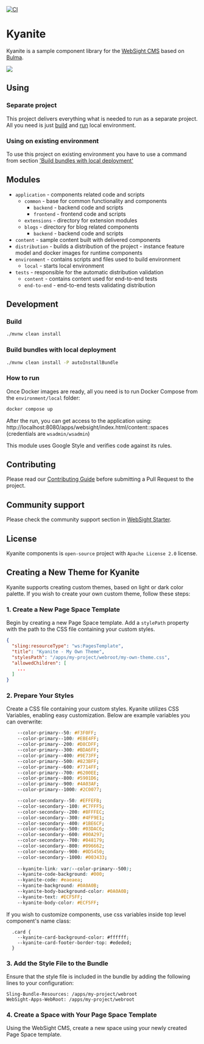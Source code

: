 [![CI](https://github.com/websight-io/kyanite/actions/workflows/ci.yml/badge.svg?branch=main)](https://github.com/websight-io/kyanite/actions/workflows/ci.yml)
# Kyanite

Kyanite is a sample component library for the [WebSight CMS](https://www.websight.io/) based on [Bulma](https://bulma.io/).

![](assets/bulma-template.png)
## Using

### Separate project
This project delivers everything what is needed to run as a separate project. All you need is just [build](#build) and [run](#how-to-run) local environment.

### Using on existing environment
To use this project on existing environment you have to use a command from section ['Build bundles with local deployment'](#build-bundles-with-local-deployment)


## Modules
- `application` - components related code and scripts
  - `common` - base for common functionality and components
    - `backend` - backend code and scripts
    - `frontend` - frontend code and scripts
  - `extensions` - directory for extension modules
  - `blogs` - directory for blog related components
    - `backend` - backend code and scripts
- `content` - sample content built with delivered components
- `distribution` - builds a distribution of the project - instance feature model and docker images for runtime components
- `environment` - contains scripts and files used to build environment
  - `local` - starts local environment
- `tests` - responsible for the automatic distribution validation
  - `content` - contains content used for end-to-end tests
  - `end-to-end` - end-to-end tests validating distribution

## Development

### Build
```bash
./mvnw clean install
```

### Build bundles with local deployment
```bash
./mvnw clean install -P autoInstallBundle
```

### How to run
Once Docker images are ready, all you need is to run Docker Compose from the `environment/local` folder:

```bash
docker compose up
```

After the run, you can get access to the application using: http://localhost:8080/apps/websight/index.html/content::spaces (credentials are `wsadmin/wsadmin`)

This module uses Google Style and verifies code against its rules.

## Contributing
Please read our [Contributing Guide](./CONTRIBUTING.md) before submitting a Pull Request to the project.

## Community support
Please check the community support section in [WebSight Starter](https://github.com/websight-io/starter#community-support).

## License
Kyanite components is `open-source` project with `Apache License 2.0` license.

## Creating a New Theme for Kyanite

Kyanite supports creating custom themes, based on light or dark color palette.
If you wish to create your own custom theme, follow these steps:

### 1. Create a New Page Space Template

Begin by creating a new Page Space template. Add a `stylePath` property with the path to the CSS file containing your custom styles.

```json
{
  "sling:resourceType": "ws:PagesTemplate",
  "title": "Kyanite - My Own Theme",
  "stylesPath": "/apps/my-project/webroot/my-own-theme.css",
  "allowedChildren": [
    ...
  ]
}
```

### 2. Prepare Your Styles
Create a CSS file containing your custom styles. Kyanite utilizes CSS Variables, enabling easy customization. Below are example variables you can overwrite:

```css
    --color-primary--50: #F3F0FF;
    --color-primary--100: #EBE4FF;
    --color-primary--200: #D8CDFF;
    --color-primary--300: #BDA6FF;
    --color-primary--400: #9E73FF;
    --color-primary--500: #823BFF;
    --color-primary--600: #7714FF;
    --color-primary--700: #6200EE;
    --color-primary--800: #5901D6;
    --color-primary--900: #4A03AF;
    --color-primary--1000: #2C0077;

    --color-secondary--50: #EFFEFB;
    --color-secondary--100: #C7FFF5;
    --color-secondary--200: #8FFFEC;
    --color-secondary--300: #4FF9E1;
    --color-secondary--400: #1BE6CF;
    --color-secondary--500: #03DAC6;
    --color-secondary--600: #00A297;
    --color-secondary--700: #048179;
    --color-secondary--800: #096662;
    --color-secondary--900: #0D5450;
    --color-secondary--1000: #003433;
    
    --kyanite-link: var(--color-primary--500);
    --kyanite-code-background: #000;
    --kyanite-code: #eaeaea;
    --kyanite-background: #0A0A0B;
    --kyanite-body-background-color: #0A0A0B;
    --kyanite-text: #ECF5FF;
    --kyanite-body-color: #ECF5FF;
```

If you wish to customize components, use css variables inside top level component's name class:
``` 
  .card {
    --kyanite-card-background-color: #ffffff;
    --kyanite-card-footer-border-top: #ededed;
  }
```

### 3. Add the Style File to the Bundle

Ensure that the style file is included in the bundle by adding the following lines to your configuration:
``` 
Sling-Bundle-Resources: /apps/my-project/webroot
WebSight-Apps-WebRoot: /apps/my-project/webroot
```

### 4. Create a Space with Your Page Space Template

Using the WebSight CMS, create a new space using your newly created Page Space template.
